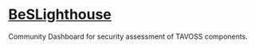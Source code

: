 # [BeSLighthouse](https://be-secure.github.io/BeSLighthouse/)
Community Dashboard for security assessment of TAVOSS components.

<!-- Take a look at our [webpage](https://be-secure.github.io/BeSLighthouse/) to learn more about BeSLighthouse. -->
